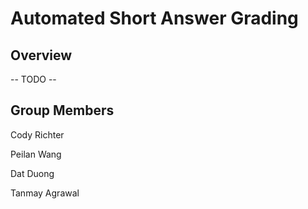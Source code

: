 # Automated Short Answer Grading

## Overview

-- TODO --


## Group Members

Cody Richter

Peilan Wang

Dat Duong

Tanmay Agrawal
